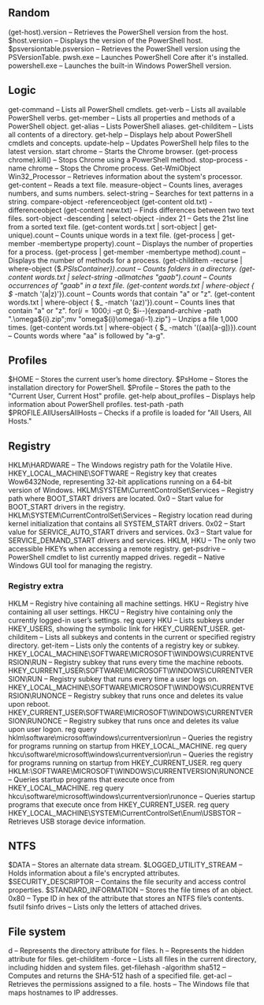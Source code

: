 
## Random
(get-host).version – Retrieves the PowerShell version from the host.
$host.version – Displays the version of the PowerShell host.
$psversiontable.psversion – Retrieves the PowerShell version using the PSVersionTable.
pwsh.exe – Launches PowerShell Core after it's installed.
powershell.exe – Launches the built-in Windows PowerShell version.

## Logic
get-command – Lists all PowerShell cmdlets.
get-verb – Lists all available PowerShell verbs.
get-member – Lists all properties and methods of a PowerShell object.
get-alias – Lists PowerShell aliases.
get-childitem – Lists all contents of a directory.
get-help – Displays help about PowerShell cmdlets and concepts.
update-help – Updates PowerShell help files to the latest version.
start chrome – Starts the Chrome browser.
(get-process chrome).kill() – Stops Chrome using a PowerShell method.
stop-process -name chrome – Stops the Chrome process.
Get-WmiObject Win32_Processor – Retrieves information about the system's processor.
get-content – Reads a text file.
measure-object – Counts lines, averages numbers, and sums numbers.
select-string – Searches for text patterns in a string.
compare-object -referenceobject (get-content old.txt) -differenceobject (get-content new.txt) – Finds differences between two text files.
sort-object -descending | select-object -index 21 – Gets the 21st line from a sorted text file.
(get-content words.txt | sort-object | get-unique).count – Counts unique words in a text file.
(get-process | get-member -membertype property).count – Displays the number of properties for a process.
(get-process | get-member -membertype method).count – Displays the number of methods for a process.
(get-childitem -recurse | where-object {$_.PSIsContainer}).count – Counts folders in a directory.
(get-content words.txt | select-string -allmatches "gaab").count – Counts occurrences of "gaab" in a text file.
(get-content words.txt | where-object { $_ -match '(a|z)'}).count – Counts words that contain "a" or "z".
(get-content words.txt | where-object { $_ -match '(az)'}).count – Counts lines that contain "a" or "z".
for($i=1000;$i -gt 0; $i--){expand-archive -path ".\omega${i}.zip";mv "omega${i}\omega$($i-1).zip"} – Unzips a file 1,000 times.
(get-content words.txt | where-object { $_ -match '((aa)[a-g])}).count – Counts words where "aa" is followed by "a-g".


## Profiles
$HOME – Stores the current user’s home directory.
$PsHome – Stores the installation directory for PowerShell.
$Profile – Stores the path to the "Current User, Current Host" profile.
get-help about_profiles – Displays help information about PowerShell profiles.
test-path -path $PROFILE.AllUsersAllHosts – Checks if a profile is loaded for "All Users, All Hosts."

## Registry
HKLM\HARDWARE – The Windows registry path for the Volatile Hive.
HKEY_LOCAL_MACHINE\SOFTWARE – Registry key that creates Wow6432Node, representing 32-bit applications running on a 64-bit version of Windows.
HKLM\SYSTEM\CurrentControlSet\Services – Registry path where BOOT_START drivers are located.
0x0 – Start value for BOOT_START drivers in the registry.
HKLM\SYSTEM\CurrentControlSet\Services – Registry location read during kernel initialization that contains all SYSTEM_START drivers.
0x02 – Start value for SERVICE_AUTO_START drivers and services.
0x3 – Start value for SERVICE_DEMAND_START drivers and services.
HKLM, HKU – The only two accessible HKEYs when accessing a remote registry.
get-psdrive – PowerShell cmdlet to list currently mapped drives.
regedit – Native Windows GUI tool for managing the registry.


### Registry extra
HKLM – Registry hive containing all machine settings.
HKU – Registry hive containing all user settings.
HKCU – Registry hive containing only the currently logged-in user’s settings.
reg query HKU – Lists subkeys under HKEY_USERS, showing the symbolic link for HKEY_CURRENT_USER.
get-childitem – Lists all subkeys and contents in the current or specified registry directory.
get-item – Lists only the contents of a registry key or subkey.
HKEY_LOCAL_MACHINE\SOFTWARE\MICROSOFT\WINDOWS\CURRENTVERSION\RUN – Registry subkey that runs every time the machine reboots.
HKEY_CURRENT_USER\SOFTWARE\MICROSOFT\WINDOWS\CURRENTVERSION\RUN – Registry subkey that runs every time a user logs on.
HKEY_LOCAL_MACHINE\SOFTWARE\MICROSOFT\WINDOWS\CURRENTVERSION\RUNONCE – Registry subkey that runs once and deletes its value upon reboot.
HKEY_CURRENT_USER\SOFTWARE\MICROSOFT\WINDOWS\CURRENTVERSION\RUNONCE – Registry subkey that runs once and deletes its value upon user logon.
reg query hklm\software\microsoft\windows\currentversion\run – Queries the registry for programs running on startup from HKEY_LOCAL_MACHINE.
reg query hkcu\software\microsoft\windows\currentversion\run – Queries the registry for programs running on startup from HKEY_CURRENT_USER.
reg query HKLM:\SOFTWARE\MICROSOFT\WINDOWS\CURRENTVERSION\RUNONCE – Queries startup programs that execute once from HKEY_LOCAL_MACHINE.
reg query hkcu\software\microsoft\windows\currentversion\runonce – Queries startup programs that execute once from HKEY_CURRENT_USER.
reg query HKEY_LOCAL_MACHINE\SYSTEM\CurrentControlSet\Enum\USBSTOR – Retrieves USB storage device information.

## NTFS
$DATA – Stores an alternate data stream.
$LOGGED_UTILITY_STREAM – Holds information about a file's encrypted attributes.
$SECURITY_DESCRIPTOR – Contains the file security and access control properties.
$STANDARD_INFORMATION – Stores the file times of an object.
0x80 – Type ID in hex of the attribute that stores an NTFS file’s contents.
fsutil fsinfo drives – Lists only the letters of attached drives.

## File system
d – Represents the directory attribute for files.
h – Represents the hidden attribute for files.
get-childitem -force – Lists all files in the current directory, including hidden and system files.
get-filehash -algorithm sha512 – Computes and returns the SHA-512 hash of a specified file.
get-acl – Retrieves the permissions assigned to a file.
hosts – The Windows file that maps hostnames to IP addresses.







